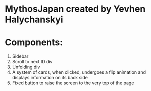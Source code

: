 # MythosJapan created by Yevhen Halychanskyi

# Сomponents:
1. Sidebar
2. Scroll to next ID div
3. Unfolding div
4. A system of cards, when clicked, undergoes a flip animation and displays information on its back side
5. Fixed button to raise the screen to the very top of the page